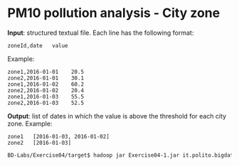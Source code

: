 # PM10 pollution analysis - City zone

**Input**: structured textual file. Each line has the following format:

    zoneId,date   value

Example:

    zone1,2016-01-01	20.5
    zone2,2016-01-01	30.1
    zone1,2016-01-02	60.2
    zone2,2016-01-02	20.4
    zone1,2016-01-03	55.5
    zone2,2016-01-03	52.5

**Output**: list of dates in which the value is above the threshold for each city zone. Example: 

    zone1	[2016-01-03, 2016-01-02]
    zone2	[2016-01-03]

```sh
BD-Labs/Exercise04/target$ hadoop jar Exercise04-1.jar it.polito.bigdata.hadoop.E04Driver 1 ./in/ ./out/ 50
```